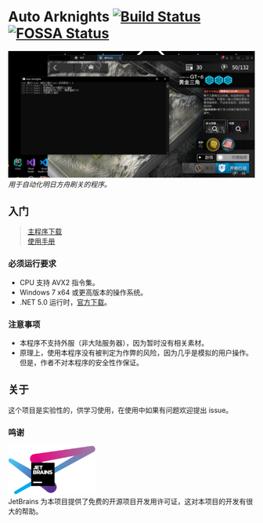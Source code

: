# Auto Arknights [![Build Status](https://rev-unit.visualstudio.com/Auto-Arknights/_apis/build/status/CCRcmcpe.Auto-Arknights?branchName=dev-1.5.0)](https://rev-unit.visualstudio.com/Auto-Arknights/_build/latest?definitionId=1&branchName=dev-1.5.0) [![FOSSA Status](https://app.fossa.com/api/projects/git%2Bgithub.com%2FCCRcmcpe%2FAuto-Arknights.svg?type=shield)](https://app.fossa.com/projects/git%2Bgithub.com%2FCCRcmcpe%2FAuto-Arknights?ref=badge_shield)

![刷关演示图片](Docs/RunSample.png "刷关演示")
*用于自动化明日方舟刷关的程序。*  

## 入门

> [主程序下载](../../releases/latest)  
> [使用手册](../../wiki/Home)

### 必须运行要求

* CPU 支持 AVX2 指令集。
* Windows 7 x64 或更高版本的操作系统。
* .NET 5.0 运行时，[官方下载](https://dotnet.microsoft.com/download/dotnet/current/runtime)。

### 注意事项

* 本程序不支持外服（非大陆服务器），因为暂时没有相关素材。
* 原理上，使用本程序没有被判定为作弊的风险，因为几乎是模拟的用户操作。但是，作者不对本程序的安全性作保证。

## 关于

这个项目是实验性的，供学习使用，在使用中如果有问题欢迎提出 issue。  

### 鸣谢

<a href="https://www.jetbrains.com/"><img src="Docs/Jetbrains.svg" alt="JetBrains" height="100"/></a>  
JetBrains 为本项目提供了免费的开源项目开发用许可证，这对本项目的开发有很大的帮助。

